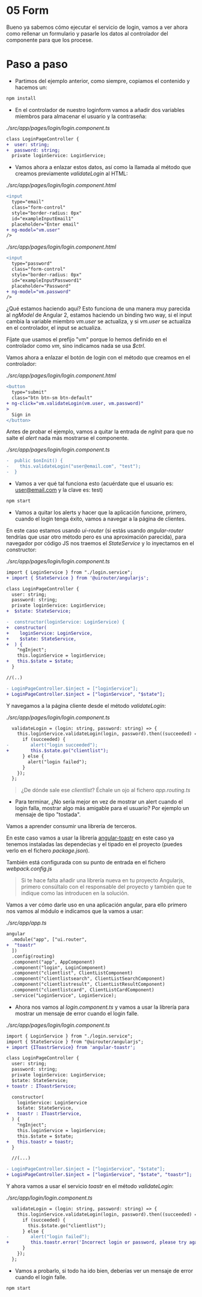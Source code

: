 # 05 Form

Bueno ya sabemos cómo ejecutar el servicio de login, vamos a ver ahora como rellenar un formulario y pasarle los datos al controlador del componente para que los procese.

# Paso a paso

- Partimos del ejemplo anterior, como siempre, copiamos el contenido y hacemos un:

```bash
npm install
```

- En el controlador de nuestro loginform vamos a añadir dos variables miembros para almacenar el usuario y la contraseña:

_./src/app/pages/login/login.component.ts_

```diff
class LoginPageController {
+  user: string;
+  password: string;
  private loginService: LoginService;
```

- Vamos ahora a enlazar estos datos, así como la llamada al método que creamos previamente _validateLogin_ al HTML:

_./src/app/pages/login/login.component.html_

```diff
<input
  type="email"
  class="form-control"
  style="border-radius: 0px"
  id="exampleInputEmail1"
  placeholder="Enter email"
+ ng-model="vm.user"
/>
```

_./src/app/pages/login/login.component.html_

```diff
<input
  type="password"
  class="form-control"
  style="border-radius: 0px"
  id="exampleInputPassword1"
  placeholder="Password"
+ ng-model="vm.password"
/>
```

¿Qué estamos haciendo aquí? Esto funciona de una manera muy parecida al _ngModel_ de Angular 2, estamos haciendo un binding two way, si el input cambia la variable miembro _vm.user_ se actualiza, y si _vm.user_ se actualiza en el controlador, el input se actualiza.

Fíjate que usamos el prefijo "vm" porque lo hemos definido en el controlador como _vm_, sino indicamos nada se usa _$ctrl_.

Vamos ahora a enlazar el botón de login con el método que creamos en el controlador:

_./src/app/pages/login/login.component.html_

```diff
<button
  type="submit"
  class="btn btn-sm btn-default"
+ ng-click="vm.validateLogin(vm.user, vm.password)"
>
  Sign in
</button>
```

Antes de probar el ejemplo, vamos a quitar la entrada de _ngInit_ para que no salte el _alert_ nada más mostrarse el componente.

_./src/app/pages/login/login.component.ts_

```diff
-  public $onInit() {
-    this.validateLogin("user@email.com", "test");
-  }
```

- Vamos a ver qué tal funciona esto (acuérdate que el usuario es: user@email.com y la clave es: test)

```bash
npm start
```

- Vamos a quitar los alerts y hacer que la aplicación funcione, primero, cuando el login tenga éxito, vamos a navegar a la página de clientes.

En este caso estamos usando _ui-router_ (si estás usando _angular-router_ tendrías que usar otro método pero es una aproximación parecida), para navegador por código JS nos traemos el _StateService_ y lo inyectamos en el constructor:

_./src/app/pages/login/login.component.ts_

```diff
import { LoginService } from "./login.service";
+ import { StateService } from '@uirouter/angularjs';

class LoginPageController {
  user: string;
  password: string;
  private loginService: LoginService;
+  $state: StateService;

-  constructor(loginService: LoginService) {
+  constructor(
+    loginService: LoginService,
+    $state: StateService,
+  ) {
    "ngInject";
    this.loginService = loginService;
+   this.$state = $state;
  }

//(..)

- LoginPageController.$inject = ["loginService"];
+ LoginPageController.$inject = ["loginService", "$state"];

```

Y navegamos a la página cliente desde el método _validateLogin_:

_./src/app/pages/login/login.component.ts_

```diff
  validateLogin = (login: string, password: string) => {
    this.loginService.validateLogin(login, password).then((succeeded) => {
      if (succeeded) {
-        alert("login succeeded");
+        this.$state.go("clientlist");
      } else {
        alert("login failed");
      }
    });
  };
```

> ¿De dónde sale ese _clientlist_? Échale un ojo al fichero _app.routing.ts_

- Para terminar, ¿No sería mejor en vez de mostrar un alert cuando el login falla, mostrar algo más amigable para el usuario? Por ejemplo un mensaje de tipo "tostada".

Vamos a aprender consumir una librería de terceros.

En este caso vamos a usar la librería [angular-toastr](https://github.com/Foxandxss/angular-toastr) en este caso ya tenemos instaladas las dependecias y el tipado en el proyecto (puedes verlo en el fichero _package.json_).

También está configurada con su punto de entrada en el fichero _webpack.config.js_

> Si te hace falta añadir una librería nueva en tu proyecto Angularjs, primero consúltalo con el responsable del proyecto y también que te indique como las introducen en la solución.

Vamos a ver cómo darle uso en una aplicación angular, para ello primero nos vamos al módulo e indicamos que la vamos a usar:

_./src/app/app.ts_

```diff
angular
  .module("app", ["ui.router",
+  "toastr"
  ])
  .config(routing)
  .component("app", AppComponent)
  .component("login", LoginComponent)
  .component("clientlist", ClientListComponent)
  .component("clientlistsearch", ClientListSearchComponent)
  .component("clientlistresult", ClientListResultComponent)
  .component("clientlistcard", ClientListCardComponent)
  .service("LoginService", LoginService);
```

- Ahora nos vamos al _login.component.ts_ y vamos a usar la librería para mostrar un mensaje de error cuando el login falle.

_./src/app/pages/login/login.component.ts_

```diff
import { LoginService } from "./login.service";
import { StateService } from "@uirouter/angularjs";
+ import {IToastrService} from 'angular-toastr';

class LoginPageController {
  user: string;
  password: string;
  private loginService: LoginService;
  $state: StateService;
+ toastr : IToastrService;

  constructor(
    loginService: LoginService
    $state: StateService,      
+   toastr : IToastrService,
  ) {
    "ngInject";
    this.loginService = loginService;
    this.$state = $state;
+   this.toastr = toastr;    
  }

  //(...)

- LoginPageController.$inject = ["loginService", "$state"];
+ LoginPageController.$inject = ["loginService", "$state", "toastr"];
```

Y ahora vamos a usar el servicio _toastr_ en el método _validateLogin_:

_./src/app/login/login.component.ts_

```diff
  validateLogin = (login: string, password: string) => {
    this.loginService.validateLogin(login, password).then((succeeded) => {
      if (succeeded) {
        this.$state.go("clientlist");
      } else {
-        alert("login failed");
+        this.toastr.error('Incorrect login or password, please try again, Pssst login: user@email.com pwd: test');
      }
    });
  };
```

- Vamos a probarlo, si todo ha ido bien, deberías ver un mensaje de error cuando el login falle.

```bash
npm start
```
